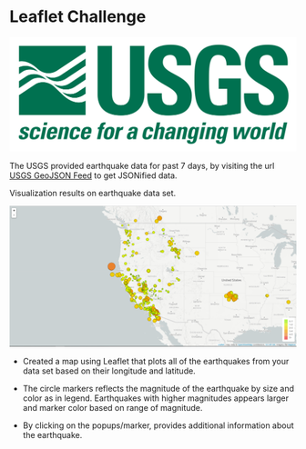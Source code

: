 # Leaflet Challenge

![1-Logo](Images/1-Logo.png)

The USGS provided earthquake data for past 7 days, by visiting the url [USGS GeoJSON Feed](http://earthquake.usgs.gov/earthquakes/feed/v1.0/geojson.php) to get JSONified data.

Visualization results on earthquake data set.

![2-BasicMap](Images/2-BasicMap.png)

 * Created a map using Leaflet that plots all of the earthquakes from your data set based on their longitude and latitude.

 *  The circle markers reflects the magnitude of the earthquake by size and color as in legend. Earthquakes with higher magnitudes appears larger and marker color based on range of magnitude.

 * By clicking on the popups/marker, provides additional information about the earthquake.
